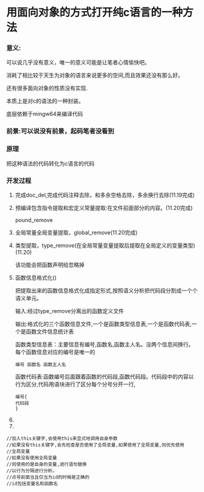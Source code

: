 # 用面向对象的方式打开纯c语言的一种方法

### 意义:

可以说几乎没有意义，唯一的意义可能是让笔者心情愉快吧。

消耗了相比较于天生为对象的语言来说更多的空间,而且效果还没有那么好。

还有很多面向对象的性质没有实现.

本质上是对c的语法的一种封装。

底层依赖于mingw64来编译代码

### 前景:可以说没有前景，起码笔者没看到

### 原理

把这种语法的代码转化为c语言的代码

### 开发过程

1. 完成doc_del,完成代码注释去除，和多余空格去除，多余换行去除(11.19完成)

2. 预编译包含指令提取和宏定义常量提取:在文件前面部分的内容。(11.20完成)

   pound_remove

3. 全局常量全局变量提取，global_remove(11.20完成)

4. 类型提取，type_remove(在全局常量变量提取后提取在全局定义的变量类型)(11.20)

   该功能会把函数声明给忽略掉

5. 函数信息格式化()

   把提取出来的函数信息格式化成指定形式,按照语义分析把代码段分割成一个个语义单元。

   输入:经过type_remove分离出的函数定义文件

   输出:格式化的三个函数信息文件,一个是函数类型信息表,一个是函数代码表,一个是函数文件信息统计表

   函数类型信息表：主要信息有编号,函数名,函数主人名。没两个信息间换行。每个函数信息对应的编号是唯一的

   ```
   编号 函数名 函数主人名
   ```

   函数代码表:函数编号后面跟着函数的代码段,函数代码段。代码段中的内容以行为区分,代码用语块进行了区分每个分号分开一行,

   ```
   编号{
   代码段
   }
   ```

6. 

7. 

```
//加入this关键字,会使用this来显式地调用自身参数
//如果没有this关键字,会先检查是否使用了全局变量,如果使用了全局变量,则优先使用
//全局变量
//如果没有使用全局变量
//则使用的是自身的变量,进行语句替换
//以行为分隔进行分析。
//点号前面当且仅当为id的时候是正确的
//id包括变量名和函数名
```